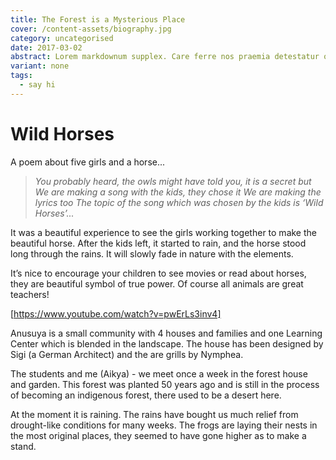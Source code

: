 ```yaml
---
title: The Forest is a Mysterious Place
cover: /content-assets/biography.jpg
category: uncategorised
date: 2017-03-02
abstract: Lorem markdownum supplex. Care ferre nos praemia detestatur oderit vitatumque, tardius pello ostentare; dixit.
variant: none
tags:
  - say hi
---
```


# Wild Horses

A poem about five girls and a horse...

> _You probably heard, the owls might have told you, it is a secret but_
> _We are making a song with the kids, they chose it_
> _We are making the lyrics too_
> _The topic of the song which was chosen by the kids is ‘Wild Horses’..._

It was a beautiful experience to see the girls working together to make the beautiful horse. After the kids left, it started to rain, and the horse stood long through the rains. It will slowly fade in nature with the elements.

It’s nice to encourage your children to see movies or read about horses, they are beautiful symbol of true power.  Of course all animals are great teachers!

[https://www.youtube.com/watch?v=pwErLs3inv4]

Anusuya is a small community with 4 houses and families and one Learning Center which is blended in the landscape. The house has been designed by Sigi (a German Architect) and the are grills by Nymphea.

The students and me (Aikya) - we meet once a week in the forest house and garden. This forest was planted 50 years ago and is still in the process of becoming an indigenous forest, there used to be a desert here.

At the moment it is raining. The rains have bought us much relief from drought-like conditions for many weeks. The frogs are laying their nests in the most original places, they seemed to have gone higher as to make a stand.

